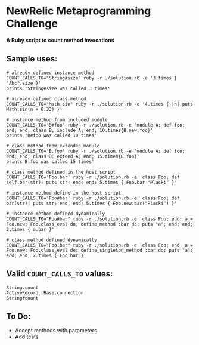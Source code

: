 NewRelic Metaprogramming Challenge
===

**A Ruby script to count method invocations**

Sample uses:
---

```
# already defined instance method
COUNT_CALLS_TO="String#size" ruby -r ./solution.rb -e '3.times { "Abc".size }'
prints 'String#size was called 3 times'
```

```
# already defined class method
COUNT_CALLS_TO="Math.sin" ruby -r ./solution.rb -e '4.times { |n| puts Math.sin(n + 0.33) }'
```

```
# instance method from included module
COUNT_CALLS_TO='B#foo' ruby -r ./solution.rb -e 'module A; def foo; end; end; class B; include A; end; 10.times{B.new.foo}'
prints 'B#foo was called 10 times'
```

```
# class method from extended module
COUNT_CALLS_TO='B.foo' ruby -r ./solution.rb -e 'module A; def foo; end; end; class B; extend A; end; 15.times{B.foo}'
prints B.foo was called 15 times'
```

```
# class method defined in the host script
COUNT_CALLS_TO='Foo.bar' ruby -r ./solution.rb -e 'class Foo; def self.bar(str); puts str; end; end; 5.times { Foo.bar "Placki" }'
```


```
# instance method define in the host script
COUNT_CALLS_TO='Foo#bar' ruby -r ./solution.rb -e 'class Foo; def bar(str); puts str; end; end; 5.times { Foo.new.bar("Placki") }'
```

```
# instance method defined dynamically
COUNT_CALLS_TO="Foo#bar" ruby -r ./solution.rb -e 'class Foo; end; a = Foo.new; Foo.class_eval do; define_method :bar do; puts "a"; end; end; 2.times { a.bar }'
```

```
# class method defined dynamically
COUNT_CALLS_TO="Foo.bar" ruby -r ./solution.rb -e 'class Foo; end; a = Foo.new; Foo.class_eval do; define_singleton_method :bar do; puts "a"; end; end; 2.times { Foo.bar }'
```

Valid `COUNT_CALLS_TO` values:
---
```
String.count
ActiveRecord::Base.connection
String#count
```

To Do:
---
* Accept methods with parameters
* Add tests


